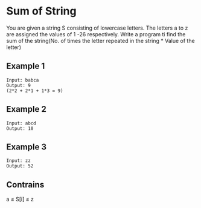 # Sum of String

You are given a string S consisting of lowercase letters. The letters a to z are assigned the values of 1 -26 respectively. Write a program ti find the sum of the string(No. of times the letter repeated in the string \* Value of the letter)

## Example 1

```
Input: babca
Output: 9
(2*2 + 2*1 + 1*3 = 9)

```

## Example 2

```
Input: abcd
Output: 10

```

## Example 3

```
Input: zz
Output: 52

```

## Contrains

a ≤ S[i] ≤ z
